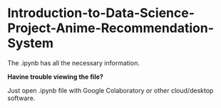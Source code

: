 # **Introduction-to-Data-Science-Project-Anime-Recommendation-System**
The .ipynb has all the necessary information.

**Havine trouble viewing the file?**

Just open .ipynb file with Google Colaboratory or other cloud/desktop software.
